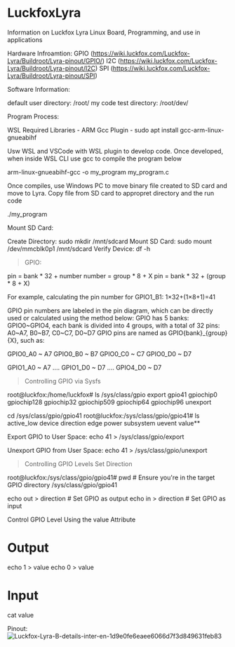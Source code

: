 # LuckfoxLyra
Information on Luckfox Lyra Linux Board, Programming, and use in applications

Hardware Infroamtion:
GPIO (https://wiki.luckfox.com/Luckfox-Lyra/Buildroot/Lyra-pinout/GPIO/)
I2C  (https://wiki.luckfox.com/Luckfox-Lyra/Buildroot/Lyra-pinout/I2C)
SPI  (https://wiki.luckfox.com/Luckfox-Lyra/Buildroot/Lyra-pinout/SPI)

Software Information:

default user directory:  /root/
my code test directory:  /root/dev/

Program Process:

WSL Required Libraries - 
  ARM Gcc Plugin - sudo apt install gcc-arm-linux-gnueabihf
  
Usw WSL and VSCode with WSL plugin to develop code. 
Once developed, when inside WSL CLI use gcc to compile the program below

  arm-linux-gnueabihf-gcc -o my_program my_program.c

Once compiles, use Windows PC to move binary file created to SD card and move to Lyra.
Copy file from SD card to appropret directory and the run code

  ./my_program

Mount SD Card:

Create Directory: sudo mkdir /mnt/sdcard
Mount SD Card:    sudo mount /dev/mmcblk0p1 /mnt/sdcard
Verify Device:    df -h


>GPIO:

pin = bank * 32 + number
number = group * 8 + X
pin = bank * 32 + (group * 8 + X)

For example, calculating the pin number for GPIO1_B1: 1×32+(1×8+1)=41

GPIO pin numbers are labeled in the pin diagram, which can be directly used or calculated using the method below:
GPIO has 5 banks: GPIO0~GPIO4, each bank is divided into 4 groups, with a total of 32 pins: A0~A7, B0~B7, C0~C7, D0~D7
GPIO pins are named as GPIO{bank}_{group}{X}, such as:

GPIO0_A0 ~ A7 
GPIO0_B0 ~ B7 
GPIO0_C0 ~ C7 
GPIO0_D0 ~ D7 
   
GPIO1_A0 ~ A7 
.... 
GPIO1_D0 ~ D7
.... 
GPIO4_D0 ~ D7
  
> Controlling GPIO via Sysfs

root@luckfox:/home/luckfox# ls /sys/class/gpio
export  gpio41  gpiochip0  gpiochip128  gpiochip32  gpiochip509  gpiochip64  gpiochip96  unexport

cd /sys/class/gpio/gpio41
root@luckfox:/sys/class/gpio/gpio41# ls
active_low  device  direction  edge  power  subsystem  uevent  value**

Export GPIO to User Space:
echo 41 > /sys/class/gpio/export  

Unexport GPIO from User Space:
echo 41 > /sys/class/gpio/unexport 

> Controlling GPIO Levels
Set Direction

root@luckfox:/sys/class/gpio/gpio41# pwd   # Ensure you're in the target GPIO directory
/sys/class/gpio/gpio41

echo out > direction                      # Set GPIO as output
echo in > direction                       # Set GPIO as input

Control GPIO Level Using the value Attribute

# Output
echo 1 > value
echo 0 > value

# Input
cat value        

Pinout:
![Luckfox-Lyra-B-details-inter-en-1d9e0fe6eaee6066d7f3d849631feb83](https://github.com/user-attachments/assets/36579058-8897-4174-884e-39b7014ae2d0)

